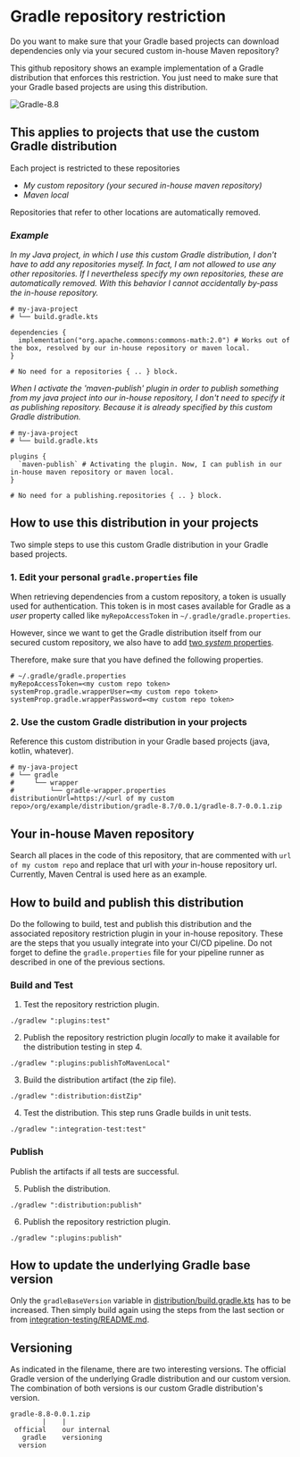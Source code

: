 # Gradle repository restriction

Do you want to make sure that your Gradle based projects can
download dependencies only via your secured custom in-house Maven repository?

This github repository shows an example implementation of a 
Gradle distribution that enforces this restriction.
You just need to make sure that your Gradle based projects 
are using this distribution.

<img src="https://img.shields.io/badge/Gradle-8.8-blue"  alt="Gradle-8.8"/>


## This applies to projects that use the custom Gradle distribution

Each project is restricted to these repositories

- _My custom repository (your secured in-house maven repository)_
- _Maven local_

Repositories that refer to other locations are automatically removed.


### _Example_

_In my Java project, in which I use this custom Gradle distribution,
I don't have to add any repositories myself.
In fact, I am not allowed to use any other repositories.
If I nevertheless specify my own repositories, these are automatically removed.
With this behavior I cannot accidentally by-pass the in-house repository._

```shell
# my-java-project
# └── build.gradle.kts

dependencies {
  implementation("org.apache.commons:commons-math:2.0") # Works out of the box, resolved by our in-house repository or maven local.
}

# No need for a repositories { .. } block.
```

_When I activate the 'maven-publish' plugin in order to publish something from my 
java project into our in-house repository,
I don't need to specify it as publishing repository.
Because it is already specified by this custom Gradle distribution._

```shell
# my-java-project
# └── build.gradle.kts

plugins {
  `maven-publish` # Activating the plugin. Now, I can publish in our in-house maven repository or maven local.
}

# No need for a publishing.repositories { .. } block.
```


## How to use this distribution in your projects

Two simple steps to use this custom Gradle distribution in your Gradle based projects.


### 1. Edit your personal `gradle.properties` file

When retrieving dependencies from a custom repository,
a token is usually used for authentication.
This token is in most cases available for Gradle as a _user_ property
called like `myRepoAccessToken` in `~/.gradle/gradle.properties`.

However, since we want to get the Gradle distribution itself from our secured custom repository,
we also have to add [two _system_ properties](https://docs.gradle.org/current/userguide/gradle_wrapper.html#sec:authenticated_download).

Therefore, make sure that you have defined the following properties.

```properties
# ~/.gradle/gradle.properties
myRepoAccessToken=<my custom repo token>
systemProp.gradle.wrapperUser=<my custom repo token>
systemProp.gradle.wrapperPassword=<my custom repo token>
```

### 2. Use the custom Gradle distribution in your projects

Reference this custom distribution in your Gradle based projects
(java, kotlin, whatever).

```properties
# my-java-project
# └── gradle
#     └── wrapper
#         └── gradle-wrapper.properties
distributionUrl=https://<url of my custom repo>/org/example/distribution/gradle-8.7/0.0.1/gradle-8.7-0.0.1.zip
```


## Your in-house Maven repository

Search all places in the code of this repository, that are commented with
`url of my custom repo` and replace that url with _your_ in-house repository url.
Currently, Maven Central is used here as an example.


## How to build and publish this distribution

Do the following to build, test and publish this distribution 
and the associated repository restriction plugin in your in-house repository.
These are the steps that you usually integrate into your CI/CD pipeline.
Do not forget to define the `gradle.properties` file for your pipeline runner
as described in one of the previous sections.


### Build and Test

1. Test the repository restriction plugin.
```shell
./gradlew ":plugins:test"
```

2. Publish the repository restriction plugin _locally_
   to make it available for the distribution testing in step 4.
```shell
./gradlew ":plugins:publishToMavenLocal"
```

3. Build the distribution artifact (the zip file).
```shell
./gradlew ":distribution:distZip"
```

4. Test the distribution. This step runs Gradle builds in unit tests.
```shell
./gradlew ":integration-test:test"
```


### Publish

Publish the artifacts if all tests are successful.

5. Publish the distribution.
```shell
./gradlew ":distribution:publish"
```

6. Publish the repository restriction plugin.
```shell
./gradlew ":plugins:publish"
```


## How to update the underlying Gradle base version

Only the `gradleBaseVersion` variable in 
[distribution/build.gradle.kts](distribution/build.gradle.kts)
has to be increased.
Then simply build again using the steps from the last section or
from [integration-testing/README.md](integration-testing/README.md).


## Versioning

As indicated in the filename, there are two interesting versions.
The official Gradle version of the underlying Gradle distribution and our custom version.
The combination of both versions is our custom Gradle distribution's version.

```
gradle-8.8-0.0.1.zip
        |    |
 official    our internal
   gradle    versioning
  version
```
